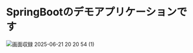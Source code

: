 # SpringBootのデモアプリケーションです

![画面収録 2025-06-21 20 20 54 (1)](https://github.com/user-attachments/assets/5eae035c-1375-430a-9ba1-8d2a161dac94)

